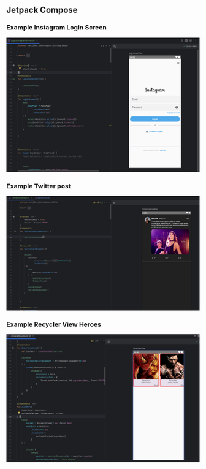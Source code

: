 ## Jetpack Compose


### Example Instagram Login Screen
![alt text](assets/ins_login.png)

### Example Twitter post
![alt text](assets/twiter_post.png)


### Example Recycler View Heroes
![alt text](assets/superheroes_rv.png)
